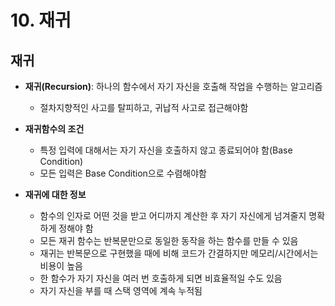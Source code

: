 # 10. 재귀

## 재귀
- **재귀(Recursion)**: 하나의 함수에서 자기 자신을 호출해 작업을 수행하는 알고리즘
  - 절차지향적인 사고를 탈피하고, 귀납적 사고로 접근해야함

- **재귀함수의 조건**
  - 특정 입력에 대해서는 자기 자신을 호출하지 않고 종료되어야 함(Base Condition)
  - 모든 입력은 Base Condition으로 수렴해야함

- **재귀에 대한 정보**
  - 함수의 인자로 어떤 것을 받고 어디까지 계산한 후 자기 자신에게 넘겨줄지 명확하게 정해야 함
  - 모든 재귀 함수는 반복문만으로 동일한 동작을 하는 함수를 만들 수 있음
  - 재귀는 반복문으로 구현했을 때에 비해 코드가 간결하지만 메모리/시간에서는 비용이 높음
  - 한 함수가 자기 자신을 여러 번 호출하게 되면 비효율적일 수도 있음
  - 자기 자신을 부를 때 스택 영역에 계속 누적됨
